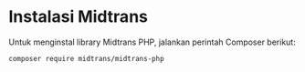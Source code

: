 # Instalasi Midtrans

Untuk menginstal library Midtrans PHP, jalankan perintah Composer berikut:

```bash
composer require midtrans/midtrans-php
